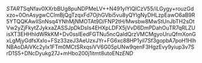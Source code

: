 $START$SqNfav0XXrbBUg8puNDPMeLV++N491ylYlQlCzV55/iLGygy+rouzGdxzo+0OnAsygwCClmBjQgTzqxFd7OjhGVbi5vu8yQYlgNyDHLzpEawO6aB9R5YTQQKAwIlSnNsq4YNhMjNMOTAt9D/FNP2tH/Mwsbw8MwStUnJbTH2sOtVw2yZjFkytZJykxaZASSJpDkDsIs4EHXpLDFX5jVvD6DmPDahOuTR7qRLZUisXT3EHHhIdWRkKM+Dv0ssIEedFGTNu5ncQaIdQrzVMCMgyoUruQfmXonGxLgMjyGdfsXxIo+FSz33zeJ3AeUzxJYr+FG6xc88HP1yil7Sf3gopbA7poH1HlhNBAoDAiVKc2yIx1FTm0MCtSRxqsiVV6G05pUNw9qenF3HgzEvy9yiup3v7SrD1S5+DNcDyukg27J+mHbo200j1itmt8utoENz$END$